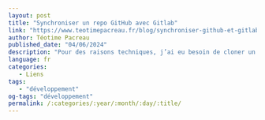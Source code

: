 ```yaml
---
layout: post
title: "Synchroniser un repo GitHub avec Gitlab"
link: "https://www.teotimepacreau.fr/blog/synchroniser-github-et-gitlab/"
author: Téotime Pacreau
published_date: "04/06/2024"
description: "Pour des raisons techniques, j’ai eu besoin de cloner un repo existant sur github dans l’alternative open-source Gitlab. Je souhaitais synchroniser tout les changements effectués dans le repo Gitlab en les poussant vers le repo github. Gitlab offre la synchronisation en PUSH vers github à tous les utilisateurs tandis que la synchronisation en GET est réservée aux comptes Gitlab PREMIUM (payant)."
language: fr
categories:
   - Liens
tags:
   - "développement"
og-tags: "développement"
permalink: /:categories/:year/:month/:day/:title/
---
```

